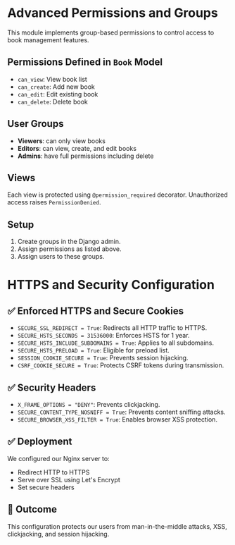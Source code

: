 # Advanced Permissions and Groups

This module implements group-based permissions to control access to book management features.

## Permissions Defined in `Book` Model
- `can_view`: View book list
- `can_create`: Add new book
- `can_edit`: Edit existing book
- `can_delete`: Delete book

## User Groups
- **Viewers**: can only view books
- **Editors**: can view, create, and edit books
- **Admins**: have full permissions including delete

## Views
Each view is protected using `@permission_required` decorator. Unauthorized access raises `PermissionDenied`.

## Setup
1. Create groups in the Django admin.
2. Assign permissions as listed above.
3. Assign users to these groups.


# HTTPS and Security Configuration

## ✅ Enforced HTTPS and Secure Cookies

- `SECURE_SSL_REDIRECT = True`: Redirects all HTTP traffic to HTTPS.
- `SECURE_HSTS_SECONDS = 31536000`: Enforces HSTS for 1 year.
- `SECURE_HSTS_INCLUDE_SUBDOMAINS = True`: Applies to all subdomains.
- `SECURE_HSTS_PRELOAD = True`: Eligible for preload list.
- `SESSION_COOKIE_SECURE = True`: Prevents session hijacking.
- `CSRF_COOKIE_SECURE = True`: Protects CSRF tokens during transmission.

## ✅ Security Headers

- `X_FRAME_OPTIONS = "DENY"`: Prevents clickjacking.
- `SECURE_CONTENT_TYPE_NOSNIFF = True`: Prevents content sniffing attacks.
- `SECURE_BROWSER_XSS_FILTER = True`: Enables browser XSS protection.

## ✅ Deployment

We configured our Nginx server to:
- Redirect HTTP to HTTPS
- Serve over SSL using Let's Encrypt
- Set secure headers

## 🔐 Outcome

This configuration protects our users from man-in-the-middle attacks, XSS, clickjacking, and session hijacking.

